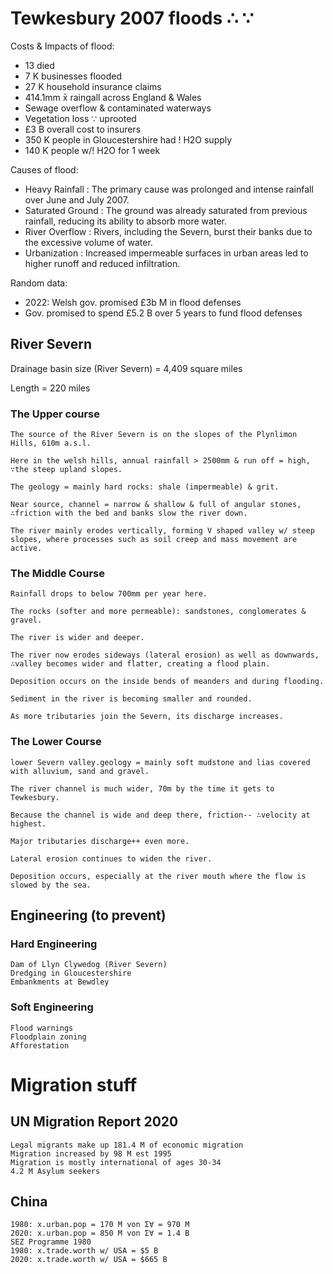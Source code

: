 # Tewkesbury 2007 floods ∴ ∵

Costs & Impacts of flood:
- 13 died
- 7 K businesses flooded
- 27 K household insurance claims
- 414.1mm x̄ raingall across England & Wales
- Sewage overflow & contaminated waterways
- Vegetation loss ∵ uprooted
- £3 B overall cost to insurers
- 350 K people in Gloucestershire had ! H2O supply
- 140 K people w/! H2O for 1 week

Causes of flood: 
- Heavy Rainfall : The primary cause was prolonged and intense rainfall over June and July 2007.
- Saturated Ground : The ground was already saturated from previous rainfall, reducing its ability to absorb more water.
- River Overflow : Rivers, including the Severn, burst their banks due to the excessive volume of water.
- Urbanization : Increased impermeable surfaces in urban areas led to higher runoff and reduced infiltration.

Random data:
- 2022: Welsh gov. promised £3b M in flood defenses
- Gov. promised to spend £5.2 B over 5 years to fund flood defenses

## River Severn

Drainage basin size (River Severn) = 4,409 square miles

Length = 220 miles

    
  ### The Upper course
    
    The source of the River Severn is on the slopes of the Plynlimon Hills, 610m a.s.l.
    
    Here in the welsh hills, annual rainfall > 2500mm & run off = high, ∵the steep upland slopes. 
    
    The geology = mainly hard rocks: shale (impermeable) & grit. 
    
    Near source, channel = narrow & shallow & full of angular stones, ∴friction with the bed and banks slow the river down. 
    
    The river mainly erodes vertically, forming V shaped valley w/ steep slopes, where processes such as soil creep and mass movement are active.
    
  ### The Middle Course
    
    Rainfall drops to below 700mm per year here. 
    
    The rocks (softer and more permeable): sandstones, conglomerates & gravel. 
    
    The river is wider and deeper.
    
    The river now erodes sideways (lateral erosion) as well as downwards, ∴valley becomes wider and flatter, creating a flood plain.
    
    Deposition occurs on the inside bends of meanders and during flooding.
    
    Sediment in the river is becoming smaller and rounded.
    
    As more tributaries join the Severn, its discharge increases.
    
  ### The Lower Course
    
    lower Severn valley.geology = mainly soft mudstone and lias covered with alluvium, sand and gravel.
    
    The river channel is much wider, 70m by the time it gets to Tewkesbury.
    
    Because the channel is wide and deep there, friction-- ∴velocity at highest.
    
    Major tributaries discharge++ even more. 
    
    Lateral erosion continues to widen the river.
    
    Deposition occurs, especially at the river mouth where the flow is slowed by the sea.

## Engineering (to prevent)

### Hard Engineering

    Dam of Llyn Clywedog (River Severn)
    Dredging in Gloucestershire
    Embankments at Bewdley

### Soft Engineering

    Flood warnings
    Floodplain zoning
    Afforestation

# Migration stuff

## UN Migration Report 2020

    Legal migrants make up 181.4 M of economic migration
    Migration increased by 98 M est 1995
    Migration is mostly international of ages 30-34
    4.2 M Asylum seekers

## China

    1980: x.urban.pop = 170 M von Σ∀ = 970 M
    2020: x.urban.pop = 850 M von Σ∀ = 1.4 B
    SEZ Programme 1980
    1980: x.trade.worth w/ USA = $5 B
    2020: x.trade.worth w/ USA = $665 B
